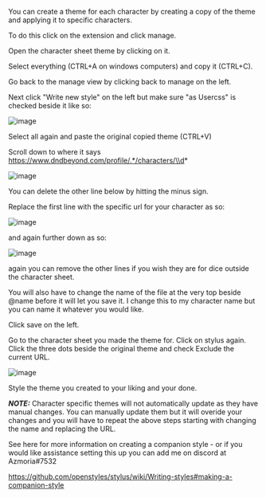 You can create a theme for each character by creating a copy of the theme and applying it to specific characters. 

To do this click on the extension and click manage.

Open the character sheet theme by clicking on it. 

Select everything (CTRL+A on windows computers) and copy it (CTRL+C).

Go back to the manage view by clicking back to manage on the left.

Next click "Write new style" on the left but make sure "as Usercss" is checked beside it like so:

![image](https://user-images.githubusercontent.com/65363489/121786529-582beb80-cb8e-11eb-8c82-a91ca997bd99.png)

Select all again and paste the original copied theme (CTRL+V)

Scroll down to where it says https://www.dndbeyond.com/profile/.*/characters/\\d* 

![image](https://user-images.githubusercontent.com/65363489/121752766-df218b00-cade-11eb-95ef-a4e9e91b47e3.png)


You can delete the other line below by hitting the minus sign.

Replace the first line with the specific url for your character as so:

![image](https://user-images.githubusercontent.com/65363489/121752934-40495e80-cadf-11eb-853a-c8f69447c142.png)


and again further down as so:

![image](https://user-images.githubusercontent.com/65363489/121752983-59eaa600-cadf-11eb-8840-3e65ba83e56b.png)

again you can remove the other lines if you wish they are for dice outside the character sheet.

You will also have to change the name of the file at the very top beside @name before it will let you save it. 
I change this to my character name but you can name it whatever you would like.

Click save on the left.


Go to the character sheet you made the theme for. Click on stylus again. Click the three dots beside the original theme and check Exclude the current URL.

![image](https://user-images.githubusercontent.com/65363489/121786601-d8525100-cb8e-11eb-8505-c6d6c95489d0.png)

Style the theme you created to your liking and your done. 

***NOTE:*** Character specific themes will not automatically update as they have manual changes. You can manually update them but it will overide your changes and you will have to repeat the above steps starting with changing the name and replacing the URL.

See here for more information on creating a companion style - or if you would like assistance setting this up you can add me on discord at Azmoria#7532

https://github.com/openstyles/stylus/wiki/Writing-styles#making-a-companion-style
